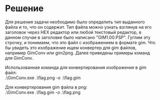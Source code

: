 # Решение

Для решения задачи необходимо было определить тип выданного файла и то, что он содержит. Тип файла можно узнать взглянув на его заголовок через HEX редактор или любой текстовый редактор, в данном случае в заголовке было написано "GIM1.00.PSP". Гуглим эту строчку, и понимаем, что это файл с изображением в формате gim. Что бы увидеть это изображение ищем конвертер для gim файлов, например GimConv или gim2png. Далее приведены примеры команд для GimConv.

Использованная команда для конвертирования изображения в gim файл:  
.\GimConv.exe .\flag.png -o .\flag.gim

Для конвертирования gim файла в png:  
.\GimConv.exe .\flag.gim -o .\flag.png
